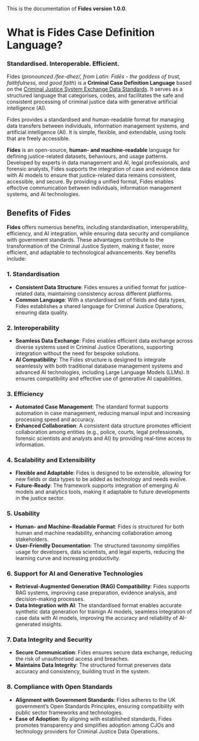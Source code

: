 This is the documentation of **Fides version 1.0.0**.

# What is Fides Case Definition Language?
### Standardised. Interoperable. Efficient.

Fides (_pronounced /fee-dhez/, from Latin: Fidēs - the goddess of trust, faithfulness, and good faith_) is a  **Criminal Case Definition Language** based on the [Criminal Justice System Exchange Data Standards](https://www.gov.uk/guidance/criminal-justice-system-data-standards-forum-guidance). It serves as a structured language that categorises, codes, and facilitates the safe and consistent processing of criminal justice data with generative artificial intelligence (AI).

Fides provides a standardised and human-readable format for managing data transfers between individuals, information management systems, and artificial intelligence (AI). It is simple, flexible, and extendable, using tools that are freely accessible.

**Fides** is an open-source, **human- and machine-readable** language for defining justice-related datasets, behaviours, and usage patterns. Developed by experts in data management and AI, legal professionals, and forensic analysts, Fides supports the integration of case and evidence data with AI models to ensure that justice-related data remains consistent, accessible, and secure. By providing a unified format, Fides enables effective communication between individuals, information management systems, and AI technologies.

## Benefits of Fides
**Fides** offers numerous benefits, including standardisation, interoperability, efficiency, and AI integration, while ensuring data security and compliance with government standards. These advantages contribute to the transformation of the Criminal Justice System, making it faster, more efficient, and adaptable to technological advancements. Key benefits include:

### 1. **Standardisation**
   - **Consistent Data Structure**: Fides ensures a unified format for justice-related data, maintaining consistency across different platforms.
   - **Common Language**: With a standardised set of fields and data types, Fides establishes a shared language for Criminal Justice Operations, ensuring data quality.

### 2. **Interoperability**
   - **Seamless Data Exchange**: Fides enables efficient data exchange across diverse systems used in Criminal Justice Operations, supporting integration without the need for bespoke solutions.
   - **AI Compatibility**: The Fides structure is designed to integrate seamlessly with both traditional database management systems and advanced AI technologies, including Large Language Models (LLMs). It ensures compatibility and effective use of generative AI capabilities.

### 3. **Efficiency**
   - **Automated Case Management**: The standard format supports automation in case management, reducing manual input and increasing processing speed and accuracy.
   - **Enhanced Collaboration**: A consistent data structure promotes efficient collaboration among entities (e.g., police, courts, legal professionals, forensic scientists and analysts and AI) by providing real-time access to information.

### 4. **Scalability and Extensibility**
   - **Flexible and Adaptable**: Fides is designed to be extensible, allowing for new fields or data types to be added as technology and needs evolve.
   - **Future-Ready**: The framework supports integration of emerging AI models and analytics tools, making it adaptable to future developments in the justice sector.

### 5. **Usability**
   - **Human- and Machine-Readable Format**: Fides is structured for both human and machine readability, enhancing collaboration among  stakeholders.
   - **User-Friendly Documentation**: The structured taxonomy simplifies usage for developers, data scientists, and legal experts, reducing the learning curve and increasing productivity.

### 6. **Support for AI and Generative Technologies**
   - **Retrieval-Augmented Generation (RAG) Compatibility**: Fides supports RAG systems, improving case preparation, evidence analysis, and decision-making processes.
   - **Data Integration with AI**: The standardised format enables accurate synthetic data generation for trainign AI models, seamless integration of case data with AI models, improving the accuracy and reliability of AI-generated insights.

### 7. **Data Integrity and Security**
   - **Secure Communication**: Fides ensures secure data exchange, reducing the risk of unauthorised access and breaches.
   - **Maintains Data Integrity**: The structured format preserves data accuracy and consistency, building trust in the system.

### 8. **Compliance with Open Standards**
   - **Alignment with Government Standards**: Fides adheres to the UK government’s Open Standards Principles, ensuring compatibility with public sector frameworks and technologies.
   - **Ease of Adoption**: By aligning with established standards, Fides promotes transparency and simplifies adoption among CJOs and technology providers for Criminal Justice Data Operations.
